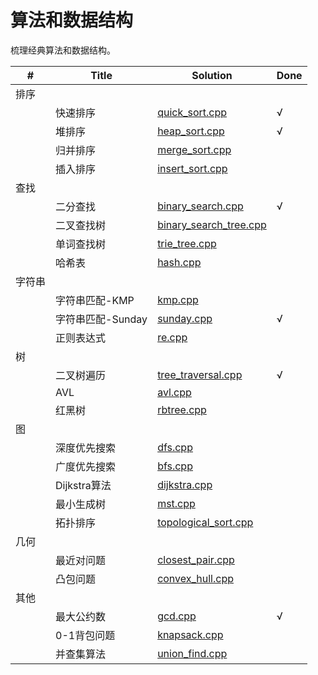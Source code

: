 # 算法和数据结构

梳理经典算法和数据结构。

| # | Title   | Solution | Done |
|---| -----   | -------- | --- |
| 排序 |
|  | 快速排序 | [quick_sort.cpp](./quick_sort.cpp) | √ |
|  | 堆排序   | [heap_sort.cpp](./heap_sort.cpp) | √ |
|  | 归并排序 | [merge_sort.cpp](./merge_sort.cpp)|
|  | 插入排序 | [insert_sort.cpp](./insert_sort.cpp)|
| 查找 |
|  | 二分查找 | [binary_search.cpp](./binary_search.cpp) | √ |
|  | 二叉查找树 | [binary_search_tree.cpp](./binary_search_tree.cpp)|
|  | 单词查找树 | [trie_tree.cpp](./trie_tree.cpp)|
|  | 哈希表 | [hash.cpp](hash.cpp)|
| 字符串 |
|  | 字符串匹配-KMP | [kmp.cpp](./kmp.cpp)|
|  | 字符串匹配-Sunday| [sunday.cpp](./sunday.cpp)| √ |
|  | 正则表达式 | [re.cpp](./re.cpp)|
| 树 |
|  | 二叉树遍历 | [tree_traversal.cpp](./tree_traversal.cpp)| √ |
|  | AVL | [avl.cpp](./avl.cpp)|
|   | 红黑树 | [rbtree.cpp](./rbtree.cpp)|
| 图 |
|  | 深度优先搜索 | [dfs.cpp](./dfs.cpp)|
|  | 广度优先搜索 | [bfs.cpp](./bfs.cpp)|
|  | Dijkstra算法 | [dijkstra.cpp](./dijkstra.cpp)|
|  | 最小生成树 | [mst.cpp](./mst.cpp)|
|  | 拓扑排序 | [topological_sort.cpp](./topological_sort.cpp)|
| 几何 |
|  | 最近对问题 | [closest_pair.cpp](./closest_pair.cpp)|
|  | 凸包问题 | [convex_hull.cpp](./convex_hull.cpp)|
| 其他 |
|  | 最大公约数| [gcd.cpp](./gcd.cpp)| √ |
|  | 0-1背包问题 | [knapsack.cpp](./knapsack.cpp)|
|  | 并查集算法 | [union_find.cpp](union_find.cpp)|